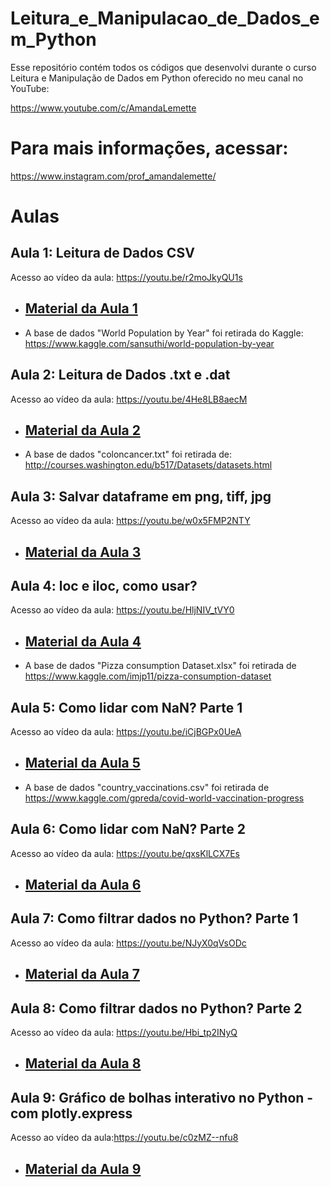 # Leitura_e_Manipulacao_de_Dados_em_Python

Esse repositório contém todos os códigos que desenvolvi durante o curso Leitura e Manipulação de Dados em Python oferecido no meu canal no YouTube: 

https://www.youtube.com/c/AmandaLemette

# Para mais informações, acessar: 

https://www.instagram.com/prof_amandalemette/

# Aulas

## Aula 1: Leitura de Dados CSV

Acesso ao vídeo da aula: https://youtu.be/r2moJkyQU1s
- <h2 id="aula1"><a href="https://github.com/amandalemette/Leitura_e_Manipulacao_de_Dados_em_Python/tree/main/Aula1">Material da Aula 1</a></h2>

- A base de dados "World Population by Year" foi retirada do Kaggle: https://www.kaggle.com/sansuthi/world-population-by-year

## Aula 2: Leitura de Dados .txt e .dat

Acesso ao vídeo da aula: https://youtu.be/4He8LB8aecM

- <h2 id="aula2"><a href="https://github.com/amandalemette/Leitura_e_Manipulacao_de_Dados_em_Python/tree/main/Aula2">Material da Aula 2</a></h2>

- A base de dados "coloncancer.txt" foi retirada de: http://courses.washington.edu/b517/Datasets/datasets.html

## Aula 3: Salvar dataframe em png, tiff, jpg

Acesso ao vídeo da aula: https://youtu.be/w0x5FMP2NTY

- <h2 id="aula3"><a href="https://github.com/amandalemette/Leitura_e_Manipulacao_de_Dados_em_Python/tree/main/Aula3">Material da Aula 3</a></h2>

## Aula 4: loc e iloc, como usar? 

Acesso ao vídeo da aula: https://youtu.be/HljNIV_tVY0

- <h2 id="aula4"><a href="https://github.com/amandalemette/Leitura_e_Manipulacao_de_Dados_em_Python/tree/main/Aula4">Material da Aula 4</a></h2>

- A base de dados "Pizza consumption Dataset.xlsx" foi retirada de https://www.kaggle.com/imjp11/pizza-consumption-dataset

## Aula 5: Como lidar com NaN? Parte 1 

Acesso ao vídeo da aula: https://youtu.be/iCjBGPx0UeA

- <h2 id="aula5"><a href="https://github.com/amandalemette/Leitura_e_Manipulacao_de_Dados_em_Python/tree/main/Aula5">Material da Aula 5</a></h2>

- A base de dados "country_vaccinations.csv" foi retirada de https://www.kaggle.com/gpreda/covid-world-vaccination-progress

## Aula 6: Como lidar com NaN? Parte 2 

Acesso ao vídeo da aula: https://youtu.be/qxsKlLCX7Es

- <h2 id="aula6"><a href="https://github.com/amandalemette/Leitura_e_Manipulacao_de_Dados_em_Python/tree/main/Aula6">Material da Aula 6</a></h2>

## Aula 7: Como filtrar dados no Python? Parte 1 

Acesso ao vídeo da aula: https://youtu.be/NJyX0qVsODc

- <h2 id="aula7"><a href="https://github.com/amandalemette/Leitura_e_Manipulacao_de_Dados_em_Python/tree/main/Aula7">Material da Aula 7</a></h2>

## Aula 8: Como filtrar dados no Python? Parte 2 

Acesso ao vídeo da aula: https://youtu.be/Hbi_tp2INyQ

- <h2 id="aula8"><a href="https://github.com/amandalemette/Leitura_e_Manipulacao_de_Dados_em_Python/tree/main/Aula8">Material da Aula 8</a></h2>

## Aula 9: Gráfico de bolhas interativo no Python - com plotly.express

Acesso ao vídeo da aula:https://youtu.be/c0zMZ--nfu8

- <h2 id="aula9"><a href="https://github.com/amandalemette/Leitura_e_Manipulacao_de_Dados_em_Python/tree/main/Aula9">Material da Aula 9</a></h2>
